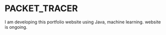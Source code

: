 # PACKET_TRACER
I am developing  this portfolio website using Java, machine learning. website is ongoing.
